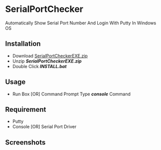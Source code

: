# SerialPortChecker
Automatically Show Serial Port Number And Login With Putty In Windows OS

## Installation
* Download [SerialPortCheckerEXE.zip](https://github.com/AungThuMyint/SerialPortChecker/blob/main/SerialPortCheckerEXE.zip?raw=true)
* Unzip *__SerialPortCheckerEXE.zip__*
* Double Click *__INSTALL.bat__*

## Usage
* Run Box [OR] Command Prompt Type *__console__* Command

## Requirement
* Putty
* Console [OR] Serial Port Driver

## Screenshots
